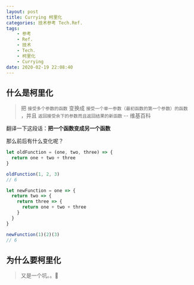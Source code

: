 ```yaml
---
layout: post
title: Currying 柯里化
categories: 技术参考 Tech.Ref.
tags: 
    - 参考
    - Ref.
    - 技术
    - Tech.
    - 柯里化
    - Currying
date: 2020-02-19 22:08:40
---
```


## 什么是柯里化

> 把 `接受多个参数的函数` 变换成 `接受一个单一参数（最初函数的第一个参数）的函数` ，并且 `返回接受余下的参数而且返回结果的新函数`
> -- 维基百科

翻译一下这段话：**把一个函数变成另一个函数**

那么前后有什么变化呢？

```js oldFunction 
let oldFunction = (one, two, three) => {
  return one + two + three
}

oldFunction(1, 2, 3)
// 6
```

```js newFunction
let newFunction = one => {
  return two => {
    return three => {
      return one + two + three
    }
  }
}

newFunction(1)(2)(3)
// 6
```

## 为什么要柯里化

> 又是一个坑。。🥺